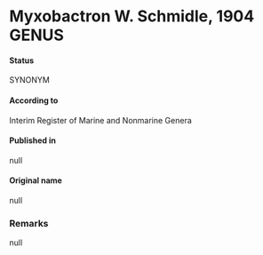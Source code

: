 # Myxobactron W. Schmidle, 1904 GENUS

#### Status
SYNONYM

#### According to
Interim Register of Marine and Nonmarine Genera

#### Published in
null

#### Original name
null

### Remarks
null